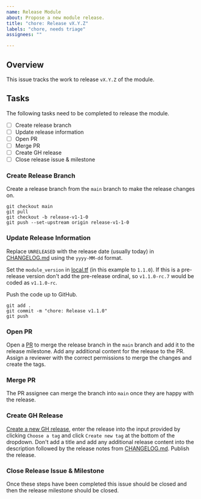 ```yaml
---
name: Release Module
about: Propose a new module release.
title: "chore: Release vX.Y.Z"
labels: "chore, needs triage"
assignees: ""

---
```


<!--
This issue template is only to be used by project maintainers wanting to release a new version of the module.
-->

## Overview

This issue tracks the work to release `vX.Y.Z` of the module.

## Tasks

The following tasks need to be completed to release the module.

- [ ] Create release branch
- [ ] Update release information
- [ ] Open PR
- [ ] Merge PR
- [ ] Create GH release
- [ ] Close release issue & milestone

### Create Release Branch

Create a release branch from the `main` branch to make the release changes on.

```shell
git checkout main
git pull
git checkout -b release-v1-1-0
git push --set-upstream origin release-v1-1-0
```

### Update Release Information

Replace `UNRELEASED` with the release date (usually today) in [CHANGELOG.md](./CHANGELOG.md) using the `yyyy-MM-dd` format.

Set the `module_version` in [local.tf](./local.tf) (in this example to `1.1.0`). If this is a pre-release version don't add the pre-release ordinal, so `v1.1.0-rc.7` would be coded as `v1.1.0-rc`.

Push the code up to GitHub.

```shell
git add .
git commit -m "chore: Release v1.1.0"
git push
```

### Open PR

Open a [PR](https://github.com/LexisNexis-RBA/terraform-azurerm-aks/pulls) to merge the release branch in the `main` branch and add it to the release milestone. Add any additional content for the release to the PR. Assign a reviewer with the correct permissions to merge the changes and create the tags.

### Merge PR

The PR assignee can merge the branch into `main` once they are happy with the release.

### Create GH Release

[Create a new GH release](https://github.com/LexisNexis-RBA/terraform-azurerm-aks/releases/new), enter the release into the input provided by clicking `Choose a tag` and click `Create new tag` at the bottom of the dropdown. Don't add a title and add any additional release content into the description followed by the release notes from [CHANGELOG.md](./CHANGELOG.md). Publish the release.

### Close Release Issue & Milestone

Once these steps have been completed this issue should be closed and then the release milestone should be closed.
